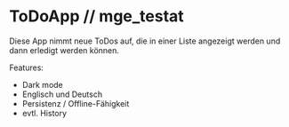 # ToDoApp // mge_testat

Diese App nimmt neue ToDos auf, die in einer Liste angezeigt werden und dann erledigt werden können.

Features:
* Dark mode
* Englisch und Deutsch
* Persistenz / Offline-Fähigkeit
* evtl. History
